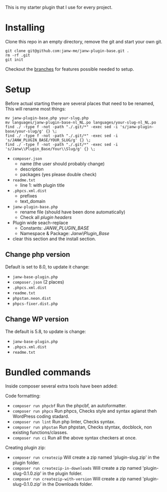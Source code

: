 This is my starter plugin that I use for every project.

# Installing

Clone this repo in an empty directory, remove the git and start your own git.

	git clone git@github.com:janw-me/janw-plugin-base.git .
	rm -rf .git
	git init

Checkout the [branches](https://github.com/janw-me/janw-plugin-base/branches) for features possible needed to setup.

# Setup

Before actual starting there are several places that need to be renamed,
This will rename most things:

	mv janw-plugin-base.php your-slug.php
	mv languages/janw-plugin-base-nl_NL.po languages/your-slug-nl_NL.po
	find ./ -type f -not -path "./.git/*" -exec sed -i 's/janw-plugin-base/your-slug/g' {} \;
	find ./ -type f -not -path "./.git/*" -exec sed -i 's/JANW_PLUGIN_BASE/YOUR_SLUG/g' {} \;
	find ./ -type f -not -path "./.git/*" -exec sed -i 's/Janw\\Plugin_Base/Your\\Slug/g' {} \;



- `composer.json`
	- name (the user should probably change)
  	- description
	- packages (yes please double check)
- `readme.txt`
	- line 1: with plugin title
- `.phpcs.xml.dist`
	- prefixes
	- text_domain
- `janw-plugin-base.php`
    - rename file (should have been done automatically)
    - Check all _plugin headers_
- Plugin wide seach-replace
	- Constants: _JANW_PLUGIN_BASE_
	- Namespace & Package: _Janw\Plugin_Base_
- clear this section and the install section.

## Change php version
Default is set to 8.0, to update it change:

- `janw-base-plugin.php`
- `composer.json` (2 places)
- `.phpcs.xml.dist`
- `readme.txt`
- `phpstan.neon.dist`
- `phpcs-fixer.dist.php`

## Change WP version
The default is 5.8, to update is change:

- `janw-base-plugin.php`
- `.phpcs.xml.dist`
- `readme.txt`

# Bundled commands

Inside composer several extra tools have been added:

Code formatting:
- `composer run phpcbf`                  Run the phpcbf, an autoformatter.
- `composer run phpcs`                   Run phpcs, Checks style and syntax agianst theh WordPress coding stadard.
- `composer run lint`                    Run php linter, Checks syntax.
- `composer run phpstan`                 Run phpstan, Checks styntax, docblock, non existing functions/classes.
- `composer run ci`                      Run all the above syntax checkers at once.

Creating plugin zip:
- `composer run createzip`               Will create a zip named 'plugin-slug.zip' in the plugin folder.
- `composer run createzip-in-downloads`  Will create a zip named 'plugin-slug-0.1.0.zip' in the plugin folder.
- `composer run createzip-with-version`  Will create a zip named 'plugin-slug-0.1.0.zip' in the Downloads folder.

